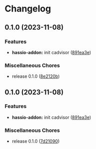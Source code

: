 # Changelog

## 0.1.0 (2023-11-08)


### Features

* **hassio-addon:** init cadvisor ([891ea3e](https://github.com/christian-vdz/hassio-cadvisor-addon/commit/891ea3e2d815566a6278a434471b5ce05920f77a))


### Miscellaneous Chores

* release 0.1.0 ([8e2120b](https://github.com/christian-vdz/hassio-cadvisor-addon/commit/8e2120b0a210cfdd2cd0749b8150386e3394c4f8))

## 0.1.0 (2023-11-08)

### Features

* **hassio-addon:** init cadvisor ([891ea3e](https://github.com/christian-vdz/hassio-cadvisor-addon/commit/891ea3e2d815566a6278a434471b5ce05920f77a))

### Miscellaneous Chores

* release 0.1.0 ([7d21090](https://github.com/christian-vdz/hassio-cadvisor-addon/commit/7d21090873a349929a91fc4951d957c0018b9d9a))
